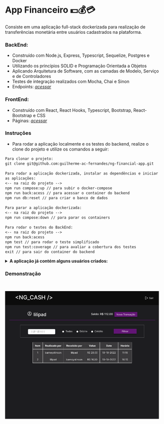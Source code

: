 # App Financeiro 💵💰💳

Consiste em uma aplicação full-stack dockerizada para realização de transferências monetária entre usuários cadastrados na plataforma.

### BackEnd:

* Construído com Node.js, Express, Typescript, Sequelize, Postgres e Docker
* Utilizando os princípios SOLID e Programação Orientada a Objetos
* Aplicando Arquitetura de Software, com as camadas de Modelo, Serviço e de Controladores
* Testes de integração realizados com Mocha, Chai e Sinon
* Endpoints: _[acessar](https://github.com/guilherme-ac-fernandes/ng-financial-app/tree/main/backend)_

### FrontEnd:
* Construído com React, React Hooks, Typescript, Bootstrap, React-Bootstrap e CSS
* Páginas: _[acessar](https://github.com/guilherme-ac-fernandes/ng-financial-app/tree/main/frontend)_

### Instruções

- Para rodar a aplicação localmente e os testes do backend, realize o clone do projeto e utilize os comandos a seguir:

```
Para clonar o projeto:
git clone git@github.com:guilherme-ac-fernandes/ng-financial-app.git

Para rodar a aplicação dockerizada, instalar as dependências e iniciar as aplicações:
<-- na raiz do projeto -->
npm run compose:up // para subir o docker-compose
npm run back:acess // para acessar o container do backend
npm run db:reset // para criar o banco de dados

Para parar a aplicação dockerizada:
<-- na raiz do projeto -->
npm run compose:down // para parar os containers

Para rodar o testes do BackEnd:
<-- na raiz do projeto -->
npm run back:acess
npm test // para rodar o teste simplificado
npm run test:coverage // para avaliar a cobertura dos testes
exit // para sair do container do backend
```

<details>
  <summary><strong>A aplicação já contém alguns usuários criados:</strong></summary><br />
  <ul>
    <li>Usuário: barneystinson - Senha: len123Gen</li>
    <li>Usuário: lilipad - Senha: Pillow1234</li>
    <li>Usuário: tmosby - Senha: MosbyT789</li>
    <li>Usuário: robin - Senha: ScherCanada1</li>
    <li>Usuário: marshall - Senha: juDge1000</li>
    <li>Usuário: themom - Senha: momThe1234</li>
    
  </ul>
</details>

### Demonstração

<br />
<p align="center">
  <img src="https://github.com/guilherme-ac-fernandes/ng-financial-app/blob/main/images/transactions.png" alt="NG_Cash Página Inicial - Demostração"/>
</p>
